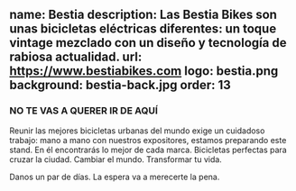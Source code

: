 name: Bestia
description: Las Bestia Bikes son unas bicicletas eléctricas diferentes: un toque vintage mezclado con un diseño y tecnología de rabiosa actualidad. 
url: https://www.bestiabikes.com
logo: bestia.png
background: bestia-back.jpg
order: 13
----
### NO TE VAS A QUERER IR DE AQUÍ

Reunir las mejores bicicletas urbanas del mundo exige un cuidadoso trabajo: mano a mano con nuestros expositores, estamos preparando este stand. En él encontrarás lo mejor de cada marca. Bicicletas perfectas para cruzar la ciudad. Cambiar el mundo. Transformar tu vida.

Danos un par de días. La espera va a merecerte la pena.
